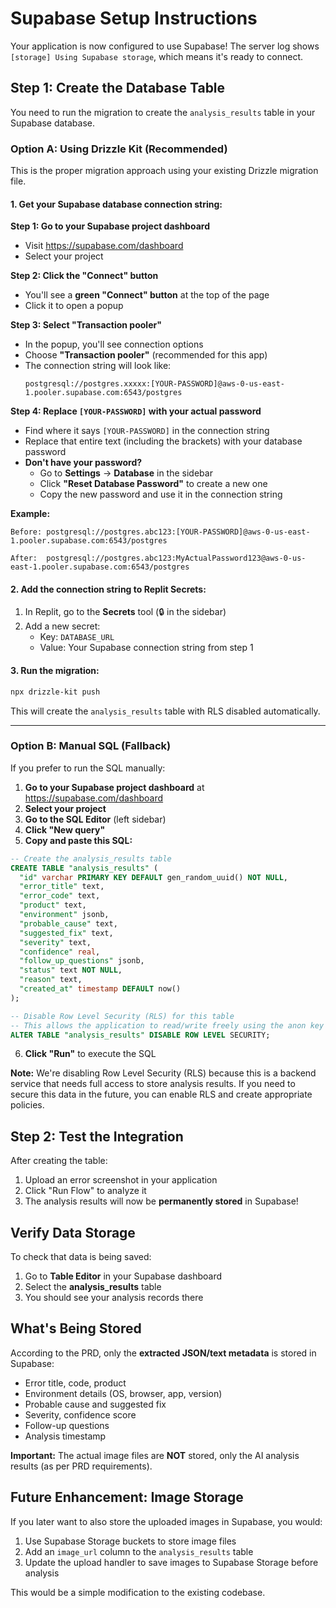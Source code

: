 # Supabase Setup Instructions

Your application is now configured to use Supabase! The server log shows `[storage] Using Supabase storage`, which means it's ready to connect.

## Step 1: Create the Database Table

You need to run the migration to create the `analysis_results` table in your Supabase database.

### Option A: Using Drizzle Kit (Recommended)

This is the proper migration approach using your existing Drizzle migration file.

#### 1. Get your Supabase database connection string:

**Step 1: Go to your Supabase project dashboard**
- Visit https://supabase.com/dashboard
- Select your project

**Step 2: Click the "Connect" button**
- You'll see a **green "Connect" button** at the top of the page
- Click it to open a popup

**Step 3: Select "Transaction pooler"**
- In the popup, you'll see connection options
- Choose **"Transaction pooler"** (recommended for this app)
- The connection string will look like:
  ```
  postgresql://postgres.xxxxx:[YOUR-PASSWORD]@aws-0-us-east-1.pooler.supabase.com:6543/postgres
  ```

**Step 4: Replace `[YOUR-PASSWORD]` with your actual password**
- Find where it says `[YOUR-PASSWORD]` in the connection string
- Replace that entire text (including the brackets) with your database password
- **Don't have your password?** 
  - Go to **Settings** → **Database** in the sidebar
  - Click **"Reset Database Password"** to create a new one
  - Copy the new password and use it in the connection string

**Example:**
```
Before: postgresql://postgres.abc123:[YOUR-PASSWORD]@aws-0-us-east-1.pooler.supabase.com:6543/postgres

After:  postgresql://postgres.abc123:MyActualPassword123@aws-0-us-east-1.pooler.supabase.com:6543/postgres
```

#### 2. Add the connection string to Replit Secrets:

1. In Replit, go to the **Secrets** tool (🔒 in the sidebar)
2. Add a new secret:
   - Key: `DATABASE_URL`
   - Value: Your Supabase connection string from step 1

#### 3. Run the migration:

```bash
npx drizzle-kit push
```

This will create the `analysis_results` table with RLS disabled automatically.

---

### Option B: Manual SQL (Fallback)

If you prefer to run the SQL manually:

1. **Go to your Supabase project dashboard** at https://supabase.com/dashboard
2. **Select your project**
3. **Go to the SQL Editor** (left sidebar)
4. **Click "New query"**
5. **Copy and paste this SQL:**

```sql
-- Create the analysis_results table
CREATE TABLE "analysis_results" (
  "id" varchar PRIMARY KEY DEFAULT gen_random_uuid() NOT NULL,
  "error_title" text,
  "error_code" text,
  "product" text,
  "environment" jsonb,
  "probable_cause" text,
  "suggested_fix" text,
  "severity" text,
  "confidence" real,
  "follow_up_questions" jsonb,
  "status" text NOT NULL,
  "reason" text,
  "created_at" timestamp DEFAULT now()
);

-- Disable Row Level Security (RLS) for this table
-- This allows the application to read/write freely using the anon key
ALTER TABLE "analysis_results" DISABLE ROW LEVEL SECURITY;
```

6. **Click "Run"** to execute the SQL

**Note:** We're disabling Row Level Security (RLS) because this is a backend service that needs full access to store analysis results. If you need to secure this data in the future, you can enable RLS and create appropriate policies.

## Step 2: Test the Integration

After creating the table:

1. Upload an error screenshot in your application
2. Click "Run Flow" to analyze it
3. The analysis results will now be **permanently stored** in Supabase!

## Verify Data Storage

To check that data is being saved:

1. Go to **Table Editor** in your Supabase dashboard
2. Select the **analysis_results** table
3. You should see your analysis records there

## What's Being Stored

According to the PRD, only the **extracted JSON/text metadata** is stored in Supabase:
- Error title, code, product
- Environment details (OS, browser, app, version)
- Probable cause and suggested fix
- Severity, confidence score
- Follow-up questions
- Analysis timestamp

**Important:** The actual image files are **NOT** stored, only the AI analysis results (as per PRD requirements).

## Future Enhancement: Image Storage

If you later want to also store the uploaded images in Supabase, you would:
1. Use Supabase Storage buckets to store image files
2. Add an `image_url` column to the `analysis_results` table
3. Update the upload handler to save images to Supabase Storage before analysis

This would be a simple modification to the existing codebase.
